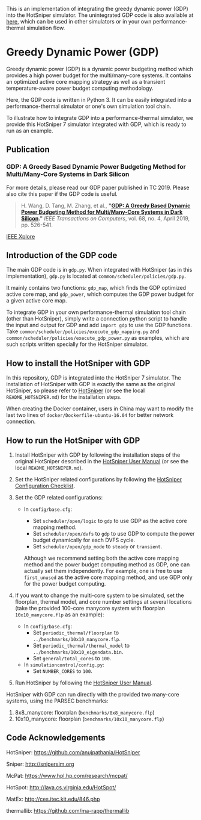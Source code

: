 This is an implementation of integrating the greedy dynamic power
(GDP) into the HotSniper simulator. The unintegrated GDP code is also available at [here](https://wanghaiuestc.github.io),
which can be used in other simulators or in your own performance-thermal simulation flow. 

# Greedy Dynamic Power (GDP)

Greedy dynamic power (GDP) is a dynamic power budgeting method which
provides a high power budget for the multi/many-core systems. It
contains an optimized active core mapping strategy as well as a
transient temperature-aware power budget computing methodology. 

Here, the GDP code is written in Python 3. It can
be easily integrated into a performance-thermal simulator or one's own
simulation tool chain. 

To illustrate how to integrate GDP into a performance-thermal simulator,
we provide this HotSniper 7 simulator integrated with GDP, which is ready
to run as an example. 

## Publication

### GDP: A Greedy Based Dynamic Power Budgeting Method for Multi/Many-Core Systems in Dark Silicon

For more details, please read our GDP paper published in TC 2019.
Please also cite this paper if the GDP code is useful.

> H. Wang, D. Tang, M. Zhang, et al., **"[GDP: A Greedy Based Dynamic
> Power Budgeting Method for Multi/Many-Core Systems in Dark
> Silicon](https://wanghaiuestc.github.io/papers/TC_gdp_author_copy.pdf)."** *IEEE Transactions on Computers*, vol. 68, no. 4, April
> 2019, pp. 526-541.

[IEEE Xplore](https://ieeexplore.ieee.org/document/8493277) 

## Introduction of the GDP code
The main GDP code is in ```gdp.py```. When integrated with HotSniper
(as in this implementation), ```gdp.py``` is located at ```common/scheduler/policies/gdp.py```.

It mainly contains two functions: ```gdp_map```, which finds the GDP
optimized active core map, and ```gdp_power```, which computes the GDP
power budget for a given active core map.

To integrate GDP in your own performance-thermal simulation tool
chain (other than HotSniper), simply write a connection python script to handle the input and
output for GDP and add ```import gdp``` to use the GDP functions. 
Take ```common/scheduler/policies/execute_gdp_mapping.py``` and ```common/scheduler/policies/execute_gdp_power.py``` as examples, which
are such scripts written specially for the HotSniper simulator. 

## How to install the HotSniper with GDP

In this repository, GDP is integrated into the HotSniper 7 simulator. The installation of
HotSniper with GDP is exactly the same as the original HotSniper, so
please refer to [HotSniper](https://github.com/anujpathania/HotSniper)
(or see the local ```README_HOTSNIPER.md```)
for the installation steps.

When creating the Docker container, users in China may want to modify the last two lines of ```docker/Dockerfile-ubuntu-16.04``` for better network connection. 


## How to run the HotSniper with GDP

1. Install HotSniper with GDP by following the installation steps of
   the original HotSniper described in the [HotSniper User
   Manual](https://github.com/anujpathania/HotSniper#the-hotsniper-user-manual)
   (or see the local ```README_HOTSNIPER.md```).
   
2. Set the HotSniper related configurations by following the
   [HotSniper Configuration
   Checklist](https://github.com/anujpathania/HotSniper#configuration-checklist).
   
3. Set the GDP related configurations:
   - In ```config/base.cfg```:
	 - Set ```scheduler/open/logic``` to ```gdp``` to use GDP as
       the active core mapping method.
	 - Set ```scheduler/open/dvfs``` to ```gdp``` to use GDP to
       compute the power budget dynamically for each DVFS cycle. 
	 - Set ```scheduler/open/gdp_mode``` to ```steady``` or ```transient```.
	 
	 Although we recommend setting both the active core mapping
   method and the power budget computing method as GDP, one can
   actually set them independently. For example, one is free to use ```first_unused``` as the active
   core mapping method, and use GDP only for the power budget
   computing.
   
4. If you want to change the multi-core system to be simulated, set
   the floorplan, thermal model, and core number settings at several
   locations (take the provided 100-core manycore system with
   floorplan ```10x10_manycore.flp``` as an example): 
   - In ```config/base.cfg```: 
	 - Set ```periodic_thermal/floorplan``` to ```../benchmarks/10x10_manycore.flp```.
	 - Set ```periodic_thermal/thermal_model``` to ```../benchmarks/10x10_eigendata.bin```.
	 - Set ```general/total_cores``` to ```100```.
   - In ```simulationcontrol/config.py```: 
	 - Set ```NUMBER_CORES``` to ```100```.
	 
5. Run HotSniper by following the [HotSniper User Manual](https://github.com/anujpathania/HotSniper#the-hotsniper-user-manual).

HotSniper with GDP can run directly with the provided two many-core
systems, using the PARSEC benchmarks: 

1. 8x8\_manycore: floorplan (```benchmarks/8x8_manycore.flp```)
2. 10x10\_manycore: floorplan (```benchmarks/10x10_manycore.flp```)

## Code Acknowledgements

  HotSniper: <https://github.com/anujpathania/HotSniper>
  
  Sniper: <http://snipersim.org>
  
  McPat: https://www.hpl.hp.com/research/mcpat/
  
  HotSpot: <http://lava.cs.virginia.edu/HotSpot/>
  
  MatEx: http://ces.itec.kit.edu/846.php
  
  thermallib: https://github.com/ma-rapp/thermallib

